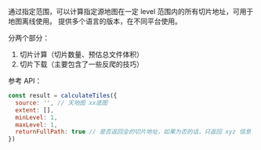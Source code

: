 通过指定范围，可以计算指定源地图在一定 level 范围内的所有切片地址，可用于地图离线使用。
提供多个语言的版本，在不同平台使用。

分两个部分：
1. 切片计算（切片数量、预估总文件体积）
2. 切片下载（主要包含了一些反爬的技巧）

参考 API：

```js
const result = calculateTiles({
  source: '', // 天地图 xx底图
  extent: [],
  minLevel: 1,
  maxLevel: 1,
  returnFullPath: true // 是否返回全的切片地址，如果为否的话，只返回 xyz 信息
})
```